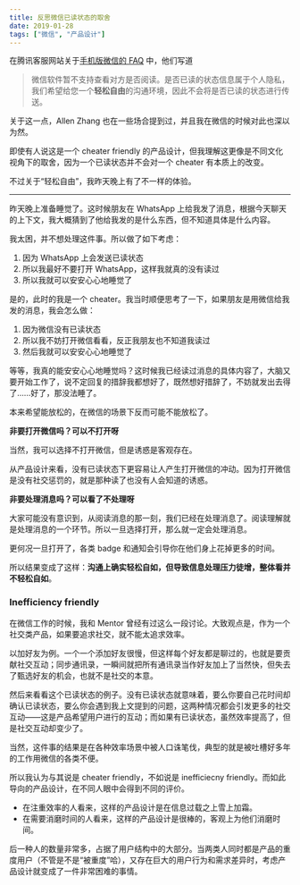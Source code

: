 ```yaml
---
title: 反思微信已读状态的取舍
date: 2019-01-28
tags: ["微信", "产品设计"]
---
```


在腾讯客服网站关于[手机版微信的 FAQ](https://kf.qq.com/faq/161223uAny2e16122377Brqa.html) 中，他们写道

> 微信软件暂不支持查看对方是否阅读。是否已读的状态信息属于个人隐私，我们希望给您一个**轻松自由**的沟通环境，因此不会将是否已读的状态进行传送。

关于这一点，Allen Zhang 也在一些场合提到过，并且我在微信的时候对此也深以为然。

即使有人说这是一个 cheater friendly 的产品设计，但我理解这更像是不同文化视角下的取舍，因为一个已读状态并不会对一个 cheater 有本质上的改变。

不过关于“轻松自由”，我昨天晚上有了不一样的体验。

---

昨天晚上准备睡觉了。这时候朋友在 WhatsApp 上给我发了消息，根据今天聊天的上下文，我大概猜到了他给我发的是什么东西，但不知道具体是什么内容。

我太困，并不想处理这件事。所以做了如下考虑：

1. 因为 WhatsApp 上会发送已读状态
2. 所以我最好不要打开 WhatsApp，这样我就真的没有读过
3. 所以我就可以安安心心地睡觉了

是的，此时的我是一个 cheater。我当时顺便思考了一下，如果朋友是用微信给我发的消息，我会怎么做：

1. 因为微信没有已读状态
2. 所以我不妨打开微信看看，反正我朋友也不知道我读过
3. 然后我就可以安安心心地睡觉了

等等，我真的能安安心心地睡觉吗？这时候我已经读过消息的具体内容了，大脑又要开始工作了，说不定回复的措辞我都想好了，既然想好措辞了，不妨就发出去得了……好了，那没法睡了。

本来希望能放松的，在微信的场景下反而可能不能放松了。

**非要打开微信吗？可以不打开呀**

当然，我可以选择不打开微信，但是诱惑是客观存在。

从产品设计来看，没有已读状态下更容易让人产生打开微信的冲动。因为打开微信是没有社交惩罚的，就是那种读了也没有人会知道的诱惑。

**非要处理消息吗？可以看了不处理呀**

大家可能没有意识到，从阅读消息的那一刻，我们已经在处理消息了。阅读理解就是处理消息的一个环节。所以一旦选择打开，那么就一定会处理消息。

更何况一旦打开了，各类 badge 和通知会引导你在他们身上花掉更多的时间。

所以结果变成了这样：**沟通上确实轻松自如，但导致信息处理压力徒增，整体看并不轻松自如**。

### Inefficiency friendly

在微信工作的时候，我和 Mentor 曾经有过这么一段讨论。大致观点是，作为一个社交类产品，如果要追求社交，就不能太追求效率。

以加好友为例。一个一个添加好友很慢，但这样每个好友都是聊过的，也就是要贡献社交互动；同步通讯录，一瞬间就把所有通讯录当作好友加上了当然快，但失去了甄选好友的机会，也就不是社交的本意。

然后来看看这个已读状态的例子。没有已读状态就意味着，要么你要自己花时间却确认已读状态，要么你会遇到我上文提到的问题，这两种情况都会引发更多的社交互动——这是产品希望用户进行的互动；而如果有已读状态，虽然效率提高了，但是社交互动却变少了。

当然，这件事的结果是在各种效率场景中被人口诛笔伐，典型的就是被吐槽好多年的工作用微信的各类不便。

所以我认为与其说是 cheater friendly，不如说是 inefficiecny friendly。而如此导向的产品设计，在不同人眼中会得到不同的评价。

- 在注重效率的人看来，这样的产品设计是在信息过载之上雪上加霜。
- 在需要消磨时间的人看来，这样的产品设计是很棒的，客观上为他们消磨时间。

后一种人的数量非常多，占据了用户结构中的大部分。当两类人同时都是产品的重度用户（不管是不是“被重度”哈），又存在巨大的用户行为和需求差异时，考虑产品设计就变成了一件非常困难的事情。


